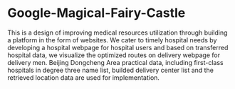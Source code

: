 # Google-Magical-Fairy-Castle
This is a design of improving medical resources utilization through building a platform in the form of websites. We cater to timely hospital needs by developing a hospital webpage for hospital users and based on transferred hospital data, we visualize the optimized routes on delivery webpage for delivery men.  Beijing Dongcheng Area practical data, including first-class hospitals in degree three name list, builded delivery center list and the retrieved location data are used for implementation. 
